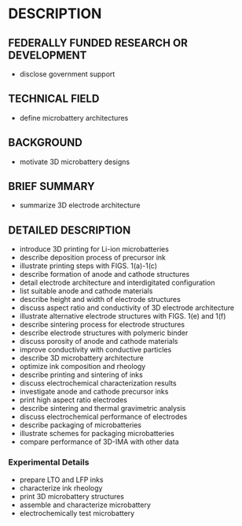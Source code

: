 # DESCRIPTION

## FEDERALLY FUNDED RESEARCH OR DEVELOPMENT

- disclose government support

## TECHNICAL FIELD

- define microbattery architectures

## BACKGROUND

- motivate 3D microbattery designs

## BRIEF SUMMARY

- summarize 3D electrode architecture

## DETAILED DESCRIPTION

- introduce 3D printing for Li-ion microbatteries
- describe deposition process of precursor ink
- illustrate printing steps with FIGS. 1(a)-1(c)
- describe formation of anode and cathode structures
- detail electrode architecture and interdigitated configuration
- list suitable anode and cathode materials
- describe height and width of electrode structures
- discuss aspect ratio and conductivity of 3D electrode architecture
- illustrate alternative electrode structures with FIGS. 1(e) and 1(f)
- describe sintering process for electrode structures
- describe electrode structures with polymeric binder
- discuss porosity of anode and cathode materials
- improve conductivity with conductive particles
- describe 3D microbattery architecture
- optimize ink composition and rheology
- describe printing and sintering of inks
- discuss electrochemical characterization results
- investigate anode and cathode precursor inks
- print high aspect ratio electrodes
- describe sintering and thermal gravimetric analysis
- discuss electrochemical performance of electrodes
- describe packaging of microbatteries
- illustrate schemes for packaging microbatteries
- compare performance of 3D-IMA with other data

### Experimental Details

- prepare LTO and LFP inks
- characterize ink rheology
- print 3D microbattery structures
- assemble and characterize microbattery
- electrochemically test microbattery

